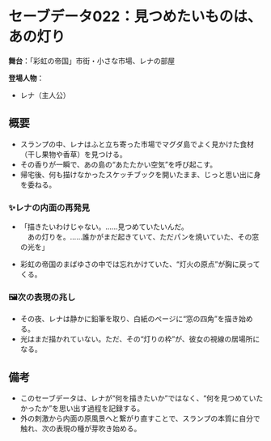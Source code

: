 # セーブデータ022：見つめたいものは、あの灯り

**舞台**：「彩虹の帝国」市街・小さな市場、レナの部屋

**登場人物**：
- レナ（主人公）

## 概要

- スランプの中、レナはふと立ち寄った市場でマグダ島でよく見かけた食材（干し果物や香草）を見つける。
- その香りが一瞬で、あの島の“あたたかい空気”を呼び起こす。
- 帰宅後、何も描けなかったスケッチブックを開いたまま、じっと思い出に身を委ねる。

### ✨レナの内面の再発見
- 「描きたいわけじゃない。……見つめていたいんだ。  
　あの灯りを。……誰かがまだ起きていて、ただパンを焼いていた、その窓の光を」

- 彩虹の帝国のまばゆさの中では忘れかけていた、“灯火の原点”が胸に戻ってくる。

### 🖼次の表現の兆し
- その夜、レナは静かに鉛筆を取り、白紙のページに“窓の四角”を描き始める。
- 光はまだ描かれていない。ただ、その“灯りの枠”が、彼女の視線の居場所になる。

## 備考

- このセーブデータは、レナが“何を描きたいか”ではなく、“何を見つめていたかったか”を思い出す過程を記録する。
- 外の刺激から内面の原風景へと繋がり直すことで、スランプの本質に自分で触れ、次の表現の種が芽吹き始める。